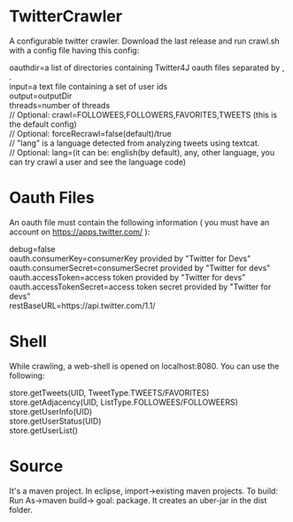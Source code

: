 # TwitterCrawler

A configurable twitter crawler. Download the last release and run crawl.sh with a config file having this config:  
  
oauthdir=a list of directories containing Twitter4J oauth files separated by , .  
input=a text file containing a set of user ids  
output=outputDir  
threads=number of threads  
// Optional: crawl=FOLLOWEES,FOLLOWERS,FAVORITES,TWEETS (this is the default config)  
// Optional: forceRecrawl=false(default)/true  
// "lang" is a language detected from analyzing tweets using textcat.  
// Optional: lang=(it can be: english(by default), any, other language, you can try crawl a user and see the language code)  
  
# Oauth Files
An oauth file must contain the following information ( you must have an account on https://apps.twitter.com/ ):  
  
debug=false  
oauth.consumerKey=consumerKey provided by "Twitter for Devs"  
oauth.consumerSecret=consumerSecret provided by "Twitter for devs"  
oauth.accessToken=access token provided by "Twitter for devs"  
oauth.accessTokenSecret=access token secret provided by "Twitter for devs"  
restBaseURL=https\://api.twitter.com/1.1/  

# Shell
While crawling, a web-shell is opened on localhost:8080. You can use the following:  
  
store.getTweets(UID, TweetType.TWEETS/FAVORITES)  
store.getAdjacency(UID, ListType.FOLLOWEES/FOLLOWEERS)  
store.getUserInfo(UID)  
store.getUserStatus(UID)  
store.getUserList()  

# Source

It's a maven project. In eclipse, import->existing maven projects. To build: Run As->maven build-> goal: package. It creates an uber-jar in the dist folder.


